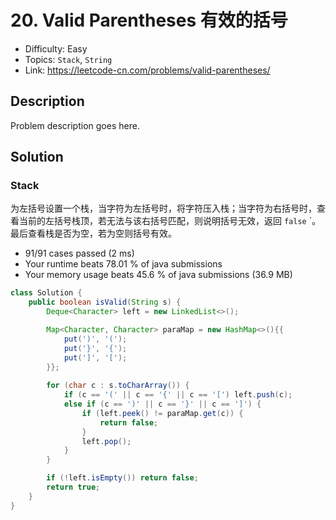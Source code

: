 # 20. Valid Parentheses 有效的括号

- Difficulty: Easy
- Topics: `Stack`, `String`
- Link: https://leetcode-cn.com/problems/valid-parentheses/

## Description

Problem description goes here.

## Solution

### Stack

为左括号设置一个栈，当字符为左括号时，将字符压入栈；当字符为右括号时，查看当前的左括号栈顶，若无法与该右括号匹配，则说明括号无效，返回 `false` `。最后查看栈是否为空，若为空则括号有效。

- 91/91 cases passed (2 ms)
- Your runtime beats 78.01 % of java submissions
- Your memory usage beats 45.6 % of java submissions (36.9 MB)

```java
class Solution {
    public boolean isValid(String s) {
        Deque<Character> left = new LinkedList<>();

        Map<Character, Character> paraMap = new HashMap<>(){{
            put(')', '(');
            put('}', '{');
            put(']', '[');
        }};
        
        for (char c : s.toCharArray()) {
            if (c == '(' || c == '{' || c == '[') left.push(c);
            else if (c == ')' || c == '}' || c == ']') {
                if (left.peek() != paraMap.get(c)) {
                    return false;
                }
                left.pop();
            }
        }

        if (!left.isEmpty()) return false;
        return true;
    }
}
```

